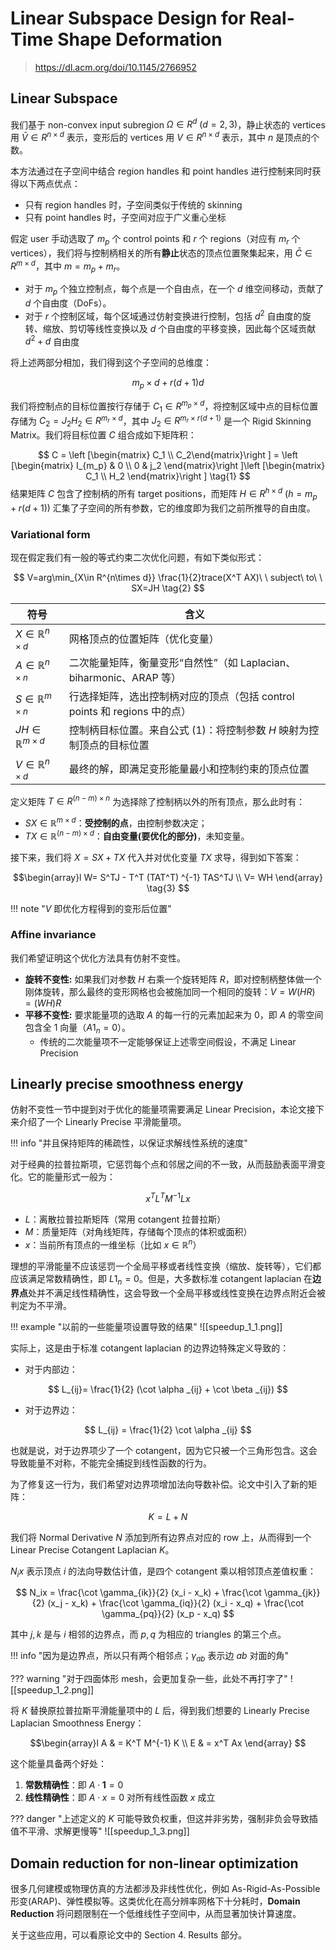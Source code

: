 
# Linear Subspace Design for Real-Time Shape Deformation

> https://dl.acm.org/doi/10.1145/2766952

## Linear Subspace

我们基于 non-convex input subregion $\Omega \in R^d\ (d=2,3)$，静止状态的 vertices 用 $\bar{V} \in R^{n\times d}$ 表示，变形后的 vertices 用 $V\in R^{n\times d}$ 表示，其中 $n$ 是顶点的个数。

本方法通过在子空间中结合 region handles 和 point handles 进行控制来同时获得以下两点优点：

- 只有 region handles 时，子空间类似于传统的 skinning
- 只有 point handles 时，子空间对应于广义重心坐标

假定 user 手动选取了 $m_p$ 个 control points 和 $r$ 个 regions（对应有 $m_r$ 个 vertices），我们将与控制柄相关的所有**静止**状态的顶点位置聚集起来，用 $\bar{C} \in R^{m\times d}$，其中 $m= m_p + m_r$。

- 对于 $m_p$ 个独立控制点，每个点是一个自由点，在一个 $d$ 维空间移动，贡献了 $d$ 个自由度（DoFs）。
- 对于 $r$ 个控制区域，每个区域通过仿射变换进行控制，包括 $d^2$ 自由度的旋转、缩放、剪切等线性变换以及 $d$ 个自由度的平移变换，因此每个区域贡献 $d^2+d$ 自由度

将上述两部分相加，我们得到这个子空间的总维度：

$$
m_p\times d + r(d+1)d
$$

我们将控制点的目标位置按行存储于 $C_1 \in R^{m_p\times d}$，将控制区域中点的目标位置存储为 $C_2 = J_2 H_2 \in R^{m_r\times d}$，其中 $J_2\in R^{m_r \times r(d+1)}$ 是一个 Rigid Skinning Matrix。我们将目标位置 $C$ 组合成如下矩阵积：

$$
C = \left [\begin{matrix} C_1 \\ C_2\end{matrix}\right ] = \left [\begin{matrix} I_{m_p} & 0 \\ 0 & j_2 \end{matrix}\right ]\left [\begin{matrix} C_1 \\ H_2 \end{matrix}\right ] \tag{1}
$$
结果矩阵 $C$ 包含了控制柄的所有 target positions，而矩阵 $H\in R^{h\times d }\ (h=m_p + r(d+1))$ 汇集了子空间的所有参数，它的维度即为我们之前所推导的自由度。

### Variational form

现在假定我们有一般的等式约束二次优化问题，有如下类似形式：

$$
V=arg\min_{X\in R^{n\times d}} \frac{1}{2}trace(X^T AX)\ \ subject\ to\ \ SX=JH \tag{2}
$$


| 符号                               | 含义                                                |
| -------------------------------- | ------------------------------------------------- |
| $X \in \mathbb{R}^{n \times d}$  | 网格顶点的位置矩阵（优化变量）                                   |
| $A \in \mathbb{R}^{n \times n}$  | 二次能量矩阵，衡量变形“自然性”（如 Laplacian、biharmonic、ARAP 等）   |
| $S \in \mathbb{R}^{m \times n}$  | 行选择矩阵，选出控制柄对应的顶点（包括 control points 和 regions 中的点） |
| $JH \in \mathbb{R}^{m \times d}$ | 控制柄目标位置。来自公式 (1)：将控制参数 $H$ 映射为控制顶点的目标位置           |
| $V \in \mathbb{R}^{n \times d}$  | 最终的解，即满足变形能量最小和控制约束的顶点位置                          |

定义矩阵 $T\in R^{(n-m)\times n}$ 为选择除了控制柄以外的所有顶点，那么此时有：

- $S X \in \mathbb{R}^{m \times d}$：**受控制的点**，由控制参数决定；
- $T X \in \mathbb{R}^{(n-m) \times d}$：**自由变量(要优化的部分)**，未知变量。

接下来，我们将 $X=SX+TX$ 代入并对优化变量 $TX$ 求导，得到如下答案：

$$\begin{array}l
W= S^TJ - T^T (TAT^T) ^{-1} TAS^TJ \\
V= WH
\end{array} \tag{3}
$$

!!! note "$V$ 即优化方程得到的变形后位置"

### Affine invariance

我们希望证明这个优化方法具有仿射不变性。

- **旋转不变性:** 如果我们对参数 $H$ 右乘一个旋转矩阵 $R$，即对控制柄整体做一个刚体旋转，那么最终的变形网格也会被施加同一个相同的旋转：$V=W(HR)=(WH)R$
- **平移不变性:** 要求能量项的选取 $A$ 的每一行的元素加起来为 0，即 $A$ 的零空间包含全 1 向量（$A1_n=0$）。
	- 传统的二次能量项不一定能够保证上述零空间假设，不满足 Linear Precision

## Linearly precise smoothness energy

仿射不变性一节中提到对于优化的能量项需要满足 Linear Precision，本论文接下来介绍了一个 Linearly Precise 平滑能量项。

!!! info "并且保持矩阵的稀疏性，以保证求解线性系统的速度"

对于经典的拉普拉斯项，它惩罚每个点和邻居之间的不一致，从而鼓励表面平滑变化。它的能量形式一般为：

$$
x^T L^T M^{-1}Lx \tag{4}
$$

- $L$：离散拉普拉斯矩阵（常用 cotangent 拉普拉斯）
- $M$：质量矩阵（对角线矩阵，存储每个顶点的体积或面积）
- $x$：当前所有顶点的一维坐标（比如 $x \in \mathbb{R}^n$）

理想的平滑能量不应该惩罚一个全局平移或者线性变换（缩放、旋转等），它们都应该满足常数精确性，即 $L1_n=0$。但是，大多数标准 cotangent laplacian 在**边界点**处并不满足线性精确性，这会导致一个全局平移或线性变换在边界点附近会被判定为不平滑。

!!! example "以前的一些能量项设置导致的结果"
	![[speedup_1_1.png]]

实际上，这是由于标准 cotangent laplacian 的边界边特殊定义导致的：

- 对于内部边：

$$
L_{ij}= \frac{1}{2} (\cot \alpha _{ij} + \cot \beta _{ij}) 
$$

- 对于边界边：

$$
L_{ij} = \frac{1}{2} \cot \alpha _{ij}
$$

也就是说，对于边界项少了一个 cotangent，因为它只被一个三角形包含。这会导致能量不对称，不能完全捕捉到线性函数的行为。

为了修复这一行为，我们希望对边界项增加法向导数补偿。论文中引入了新的矩阵：

$$
K= L +N
$$

我们将 Normal Derivative $N$ 添加到所有边界点对应的 row 上，从而得到一个 Linear Precise Cotangent Laplacian $K$。

$N_ix$ 表示顶点 $i$ 的法向导数估计值，是四个 cotangent 乘以相邻顶点差值权重：

$$
N_ix = \frac{\cot \gamma_{ik}}{2} (x_i - x_k) + \frac{\cot \gamma_{jk}}{2} (x_j - x_k) + \frac{\cot \gamma_{iq}}{2} (x_i - x_q) + \frac{\cot \gamma_{pq}}{2} (x_p - x_q)
$$

其中 $j,k$ 是与 $i$ 相邻的边界点，而 $p,q$ 为相应的 triangles 的第三个点。

!!! info "因为是边界点，所以只有两个相邻点；$\gamma_{ab}$ 表示边 $ab$ 对面的角"

??? warning "对于四面体形 mesh，会更加复杂一些，此处不再打字了"
	![[speedup_1_2.png]]

将 $K$ 替换原拉普拉斯平滑能量项中的 $L$ 后，得到我们想要的 Linearly Precise Laplacian Smoothness Energy：

$$\begin{array}l
A & = K^T M^{-1} K \\
E & = x^T Ax
\end{array}
$$

这个能量具备两个好处：

1. **常数精确性**：即 $A \cdot \mathbf{1} = 0$
2. **线性精确性**：即 $A \cdot x = 0$ 对所有线性函数 $x$ 成立

??? danger "上述定义的 $K$ 可能导致负权重，但这并非劣势，强制非负会导致插值不平滑、求解更慢等"
	![[speedup_1_3.png]]

## Domain reduction for non-linear optimization

很多几何建模或物理仿真的方法都涉及非线性优化，例如 As-Rigid-As-Possible 形变(ARAP)、弹性模拟等。这类优化在高分辨率网格下十分耗时，**Domain Reduction** 将问题限制在一个低维线性子空间中，从而显著加快计算速度。

关于这些应用，可以看原论文中的 Section 4. Results 部分。


